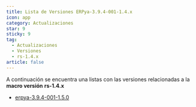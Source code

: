 ```yaml
---
title: Lista de Versiones ERPya-3.9.4-001-1.4.x
icon: app
category: Actualizaciones
star: 9
sticky: 9
tag:
  - Actualizaciones
  - Versiones
  - rs-1.4.x
article: false
---
```


A continuación se encuentra una listas con las versiones relacionadas a la **macro versión** **rs-1.4.x**

- [erpya-3.9.4-001-1.5.0](erpya-3.9.4-001-1.5.0.md)
